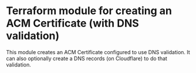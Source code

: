 # Terraform module for creating an ACM Certificate (with DNS validation)

This module creates an ACM Certificate configured to use DNS validation. It can
also optionally create a DNS records (on Cloudflare) to do that validation.
